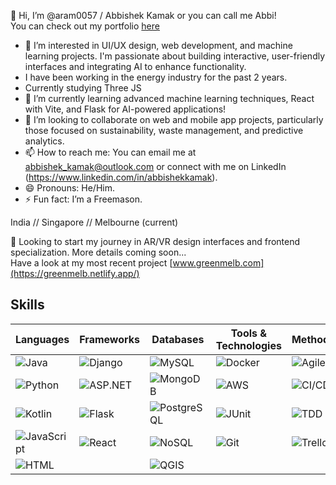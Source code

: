  👋 Hi, I’m @aram0057  / Abbishek Kamak or you can call me Abbi!                              
You can check out my portfolio [here](https://abbikamak.netlify.app/)             
         
- 👀 I’m interested in UI/UX design, web development, and machine learning projects. I'm passionate about building interactive, user-friendly interfaces and integrating AI to enhance functionality. 
- I have been working in the energy industry for the past 2 years.    
- Currently studying Three JS   
- 🌱 I’m currently learning advanced machine learning techniques, React with Vite, and Flask for AI-powered applications!   
- 💞️ I’m looking to collaborate on web and mobile app projects, particularly those focused on sustainability, waste management, and predictive analytics.   
- 📫 How to reach me: You can email me at abbishek_kamak@outlook.com  or connect with me on LinkedIn  (https://www.linkedin.com/in/abbishekkamak).  
- 😄 Pronouns: He/Him.
- ⚡ Fun fact: I’m a Freemason.     
         
India // Singapore // Melbourne (current)    
 
👀 Looking to start my journey in AR/VR design interfaces and frontend specialization. More details coming soon...  
Have a look at my most recent project [www.greenmelb.com](https://greenmelb.netlify.app/)
  
    
 
## Skills

| Languages             | Frameworks                     | Databases                      | Tools & Technologies                               | Methodologies                                  |
|-----------------------|--------------------------------|--------------------------------|---------------------------------------------------|------------------------------------------------|
| ![Java](https://img.shields.io/badge/Java-ED8B00?style=flat-square&logo=java&logoColor=white)   | ![Django](https://img.shields.io/badge/Django-092E20?style=flat-square&logo=django&logoColor=white) | ![MySQL](https://img.shields.io/badge/MySQL-4479A1?style=flat-square&logo=mysql&logoColor=white)      | ![Docker](https://img.shields.io/badge/Docker-2496ED?style=flat-square&logo=docker&logoColor=white) | ![Agile](https://img.shields.io/badge/Agile-<color>?style=flat-square&logo=agile&logoColor=white) |
| ![Python](https://img.shields.io/badge/Python-3776AB?style=flat-square&logo=python&logoColor=white) | ![ASP.NET](https://img.shields.io/badge/ASP.NET-5C2D91?style=flat-square&logo=asp.net&logoColor=white) | ![MongoDB](https://img.shields.io/badge/MongoDB-47A248?style=flat-square&logo=mongodb&logoColor=white) | ![AWS](https://img.shields.io/badge/AWS-FF9900?style=flat-square&logo=amazonaws&logoColor=white) | ![CI/CD](https://img.shields.io/badge/CI/CD-<color>?style=flat-square&logo=ci&logoColor=white) |
| ![Kotlin](https://img.shields.io/badge/Kotlin-7F52B1?style=flat-square&logo=kotlin&logoColor=white) | ![Flask](https://img.shields.io/badge/Flask-000000?style=flat-square&logo=flask&logoColor=white) | ![PostgreSQL](https://img.shields.io/badge/PostgreSQL-336791?style=flat-square&logo=postgresql&logoColor=white) | ![JUnit](https://img.shields.io/badge/JUnit-25A162?style=flat-square&logo=junit&logoColor=white) | ![TDD](https://img.shields.io/badge/TDD-<color>?style=flat-square&logo=tdd&logoColor=white) |
| ![JavaScript](https://img.shields.io/badge/JavaScript-F7DF1E?style=flat-square&logo=javascript&logoColor=black) |![React](https://img.shields.io/badge/React-61DAFB?style=flat-square&logo=react&logoColor=black)                     | ![NoSQL](https://img.shields.io/badge/NoSQL-<color>?style=flat-square&logo=nosql&logoColor=white)   | ![Git](https://img.shields.io/badge/Git-F05032?style=flat-square&logo=git&logoColor=white) | ![Trello](https://img.shields.io/badge/Trello-0052CC?style=flat-square&logo=trello&logoColor=white) |
| ![HTML](https://img.shields.io/badge/HTML-E34F26?style=flat-square&logo=html5&logoColor=white) |                     | ![QGIS](https://img.shields.io/badge/QGIS-5B9B93?style=flat-square&logo=qgis&logoColor=white) | | |




<!---
aram0057/aram0057 is a ✨ special ✨ repository because its `README.md` (this file) appears on your GitHub profile.
You can click the Preview link to take a look at you changes.
--->
